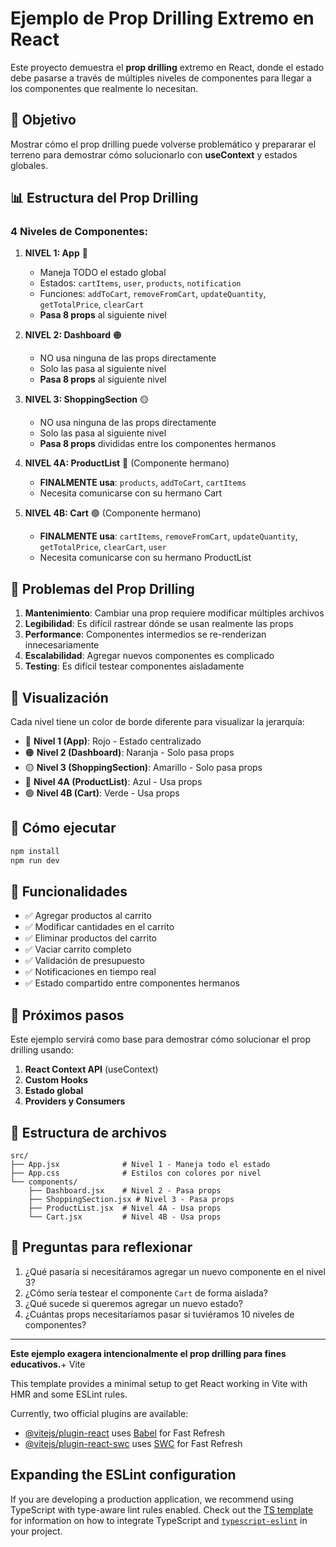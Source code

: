 # Ejemplo de Prop Drilling Extremo en React

Este proyecto demuestra el **prop drilling** extremo en React, donde el estado debe pasarse a través de múltiples niveles de componentes para llegar a los componentes que realmente lo necesitan.

## 🎯 Objetivo

Mostrar cómo el prop drilling puede volverse problemático y prepararar el terreno para demostrar cómo solucionarlo con **useContext** y estados globales.

## 📊 Estructura del Prop Drilling

### 4 Niveles de Componentes:

1. **NIVEL 1: App** 🔴
   - Maneja TODO el estado global
   - Estados: `cartItems`, `user`, `products`, `notification`
   - Funciones: `addToCart`, `removeFromCart`, `updateQuantity`, `getTotalPrice`, `clearCart`
   - **Pasa 8 props** al siguiente nivel

2. **NIVEL 2: Dashboard** 🟠
   - NO usa ninguna de las props directamente
   - Solo las pasa al siguiente nivel
   - **Pasa 8 props** al siguiente nivel

3. **NIVEL 3: ShoppingSection** 🟡
   - NO usa ninguna de las props directamente
   - Solo las pasa al siguiente nivel
   - **Pasa 8 props** divididas entre los componentes hermanos

4. **NIVEL 4A: ProductList** 🔵 (Componente hermano)
   - **FINALMENTE usa**: `products`, `addToCart`, `cartItems`
   - Necesita comunicarse con su hermano Cart

5. **NIVEL 4B: Cart** 🟢 (Componente hermano)
   - **FINALMENTE usa**: `cartItems`, `removeFromCart`, `updateQuantity`, `getTotalPrice`, `clearCart`, `user`
   - Necesita comunicarse con su hermano ProductList

## 🚨 Problemas del Prop Drilling

1. **Mantenimiento**: Cambiar una prop requiere modificar múltiples archivos
2. **Legibilidad**: Es difícil rastrear dónde se usan realmente las props
3. **Performance**: Componentes intermedios se re-renderizan innecesariamente
4. **Escalabilidad**: Agregar nuevos componentes es complicado
5. **Testing**: Es difícil testear componentes aisladamente

## 🎨 Visualización

Cada nivel tiene un color de borde diferente para visualizar la jerarquía:
- 🔴 **Nivel 1 (App)**: Rojo - Estado centralizado
- 🟠 **Nivel 2 (Dashboard)**: Naranja - Solo pasa props
- 🟡 **Nivel 3 (ShoppingSection)**: Amarillo - Solo pasa props
- 🔵 **Nivel 4A (ProductList)**: Azul - Usa props
- 🟢 **Nivel 4B (Cart)**: Verde - Usa props

## 🚀 Cómo ejecutar

```bash
npm install
npm run dev
```

## 📝 Funcionalidades

- ✅ Agregar productos al carrito
- ✅ Modificar cantidades en el carrito
- ✅ Eliminar productos del carrito
- ✅ Vaciar carrito completo
- ✅ Validación de presupuesto
- ✅ Notificaciones en tiempo real
- ✅ Estado compartido entre componentes hermanos

## 🔧 Próximos pasos

Este ejemplo servirá como base para demostrar cómo solucionar el prop drilling usando:

1. **React Context API** (useContext)
2. **Custom Hooks**
3. **Estado global**
4. **Providers y Consumers**

## 📁 Estructura de archivos

```
src/
├── App.jsx              # Nivel 1 - Maneja todo el estado
├── App.css              # Estilos con colores por nivel
└── components/
    ├── Dashboard.jsx    # Nivel 2 - Pasa props
    ├── ShoppingSection.jsx # Nivel 3 - Pasa props
    ├── ProductList.jsx  # Nivel 4A - Usa props
    └── Cart.jsx         # Nivel 4B - Usa props
```

## 🤔 Preguntas para reflexionar

1. ¿Qué pasaría si necesitáramos agregar un nuevo componente en el nivel 3?
2. ¿Cómo sería testear el componente `Cart` de forma aislada?
3. ¿Qué sucede si queremos agregar un nuevo estado?
4. ¿Cuántas props necesitaríamos pasar si tuviéramos 10 niveles de componentes?

---

**Este ejemplo exagera intencionalmente el prop drilling para fines educativos.**+ Vite

This template provides a minimal setup to get React working in Vite with HMR and some ESLint rules.

Currently, two official plugins are available:

- [@vitejs/plugin-react](https://github.com/vitejs/vite-plugin-react/blob/main/packages/plugin-react) uses [Babel](https://babeljs.io/) for Fast Refresh
- [@vitejs/plugin-react-swc](https://github.com/vitejs/vite-plugin-react/blob/main/packages/plugin-react-swc) uses [SWC](https://swc.rs/) for Fast Refresh

## Expanding the ESLint configuration

If you are developing a production application, we recommend using TypeScript with type-aware lint rules enabled. Check out the [TS template](https://github.com/vitejs/vite/tree/main/packages/create-vite/template-react-ts) for information on how to integrate TypeScript and [`typescript-eslint`](https://typescript-eslint.io) in your project.
